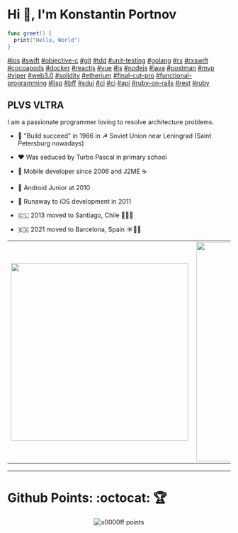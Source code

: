 # Hi 👋, I'm Konstantin Portnov

```swift
func greet() {
  print("Hello, World")
}
```

[#ios](https://github.com/topics/ios) [#swift](https://github.com/topics/swift) [#objective-c](https://github.com/topics/objective-c) [#git](https://github.com/topics/git) [#tdd](https://github.com/topics/tdd) [#unit-testing](https://github.com/topics/unit-testing) [#golang](https://github.com/topics/golang) [#rx](https://github.com/topics/rx) [#rxswift](https://github.com/topics/rxswift) [#cocoapods](https://github.com/topics/cocoapods) [#docker](https://github.com/topics/docker) [#reactjs](https://github.com/topics/reactjs) [#vue](https://github.com/topics/vue) [#js](https://github.com/topics/js) [#nodejs](https://github.com/topics/nodejs) [#java](https://github.com/topics/java) [#postman](https://github.com/topics/postman) [#mvp](https://github.com/topics/mvp) [#viper](https://github.com/topics/viper) [#web3.0](https://github.com/topics/web3.0) [#solidity](https://github.com/topics/solidity) [#etherium](https://github.com/topics/etherium) [#final-cut-pro](https://github.com/topics/final-cut-pro) [#functional-programming](https://github.com/topics/functional-programming) [#lisp](https://github.com/topics/lisp) [#bff](https://github.com/topics/bff) [#sdui](https://github.com/topics/sdui) [#ci](https://github.com/topics/ci) [#ci](https://github.com/topics/cd) [#api](https://github.com/topics/api) [#ruby-on-rails](https://github.com/topics/ruby-on-rails) [#rest](https://github.com/topics/rest) [#ruby](https://github.com/topics/ruby) 


## PLVS VLTRA

I am a passionate programmer loving to resolve architecture problems.

- 🚀 "Build succeed" in 1986 in ☭ Soviet Union near Leningrad (Saint Petersburg nowadays)

- ❤️ Was seduced by Turbo Pascal in primary school

- 📱 Mobile developer since 2006 and J2ME ☕

- 🤖 Android Junior at 2010

-  Runaway to iOS development in 2011

- 🇨🇱 2013 moved to Santiago, Chile 🗿🥑🍷

- 🇪🇸 2021 moved to Barcelona, Spain ☀️🍊🌊
 
<!--
<p align="left"> <img src="https://komarev.com/ghpvc/?username=x0000ff" alt="x0000ff" /> </p>
-->

<center>
  <table>
    <tr>
        <td><img width="400px" align="left" src="https://github-readme-stats.vercel.app/api/top-langs/?username=x0000ff&hide=html&layout=compact&show_icons=true&theme=gruvbox" /></td>
        <td><img width="495px" align="left" src="https://github-readme-stats.vercel.app/api?username=x0000ff&show_icons=true&theme=gruvbox" /></td>
    </tr>   
  </table>
</center>  

---

# Github Points: :octocat: 🏆️
<p align="center">
    <img src="https://github-profile-trophy.vercel.app/?username=x0000ff&theme=onedark&margin-w=7&hide_border=true" alt="x0000ff points"/>
</p>


<!--
**x0000ff/x0000ff** is a ✨ _special_ ✨ repository because its `README.md` (this file) appears on your GitHub profile.

Here are some ideas to get you started:

- 🔭 I’m currently working on ...
- 🌱 I’m currently learning ...
- 👯 I’m looking to collaborate on ...
- 🤔 I’m looking for help with ...
- 💬 Ask me about ...
- 📫 How to reach me: ...
- 😄 Pronouns: ...
- ⚡ Fun fact: ...
-->
